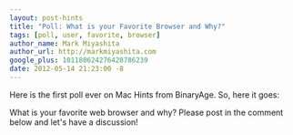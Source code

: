 ```yaml
---
layout: post-hints
title: "Poll: What is your Favorite Browser and Why?"
tags: [poll, user, favorite, browser]
author_name: Mark Miyashita
author_url: http://markmiyashita.com
google_plus: 101180624276428786239
date: 2012-05-14 21:23:00 -8
---
```


Here is the first poll ever on Mac Hints from BinaryAge. So, here it goes:

What is your favorite web browser and why? Please post in the comment below and let's have a discussion!
